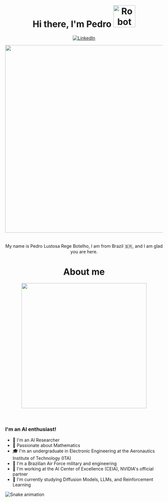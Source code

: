 <h1 align="center">Hi there, I'm Pedro <img height="70em" alt="Robot" src="https://media.discordapp.net/attachments/871171536340529212/1125516513386971207/8f829b23005371.5631bbe9c822a.gif?width=400&height=480" /></h1>

<p align="center">
  <a href="https://www.linkedin.com/in/pedro-lustosa/"><img alt="LinkedIn" src="https://img.shields.io/badge/linkedin-%230077B5.svg?style=for-the-badge&logo=linkedin&logoColor=white" /></a>
 
</p>

 <div align="center"> 
<img height="600em" src="https://cdna.artstation.com/p/assets/images/images/035/693/656/original/gwyneth-balucio-hello-world.gif?1615642877" alt"hello world"> <br><br><br>
</div> 

<div align="center">My name is Pedro Lustosa Rege Botelho, I am from Brazil 🇧🇷, and I am glad you are here.</div>

<h1 align="center">About me</h1>

 <div align="center"> 
<img height="400em" src="https://media.discordapp.net/attachments/871171536340529212/1125516515781918822/pixels-neon.gif?width=996&height=560" alt"hacker"> <br><br><br>
</div> 

### I'm an AI enthusiast!

- 🧠 I'm an AI Researcher
- 📝 Passionate about Mathematics
- 🎓 I'm an undergraduate in Electronic Engineering at the Aeronautics Institute of Technology (ITA)
- 🚀 I'm a Brazilian Air Force military and engineering
- 🤖 I'm working at the AI Center of Excellence (CEIA), NVIDIA's official partner
- 📖 I'm currently studying Diffusion Models, LLMs, and Reinforcement Learning
 
 
 ![Snake animation](https://github.com/MelRibeiro/MelRibeiro/blob/output/github-contribution-grid-snake.svg)
